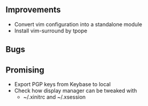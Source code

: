 ## Improvements
- Convert vim configuration into a standalone module
- Install vim-surround by tpope

## Bugs

## Promising
 - Export PGP keys from Keybase to local
 - Check how display manager can be tweaked with
    * ~/.xinitrc and ~/.xsession
